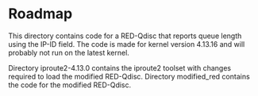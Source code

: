# Roadmap
This directory contains code for a RED-Qdisc that reports queue length using the
IP-ID field. The code is made for kernel version 4.13.16 and will probably not
run on the latest kernel.


Directory iproute2-4.13.0 contains the iproute2 toolset with changes required to load the modified RED-Qdisc.
Directory modified_red contains the code for the modified RED-Qdisc.
